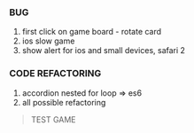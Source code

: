 ### BUG
1. first click on game board - rotate card
2. ios slow game
3. show alert for ios and small devices, safari 2

### CODE REFACTORING
1. accordion nested for loop => es6
2. all possible refactoring

> TEST GAME
